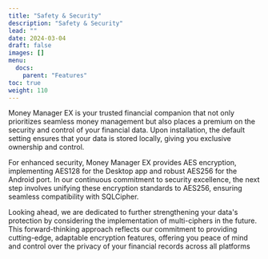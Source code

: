 ```yaml
---
title: "Safety & Security"
description: "Safety & Security"
lead: ""
date: 2024-03-04
draft: false
images: []
menu:
  docs:
    parent: "Features"
toc: true
weight: 110
---
```


Money Manager EX is your trusted financial companion that not only prioritizes seamless money management but also places a premium on the security and control of your financial data. Upon installation, the default setting ensures that your data is stored locally, giving you exclusive ownership and control.

For enhanced security, Money Manager EX provides AES encryption, implementing AES128 for the Desktop app and robust AES256 for the Android port. In our continuous commitment to security excellence, the next step involves unifying these encryption standards to AES256, ensuring seamless compatibility with SQLCipher.

Looking ahead, we are dedicated to further strengthening your data's protection by considering the implementation of multi-ciphers in the future. This forward-thinking approach reflects our commitment to providing cutting-edge, adaptable encryption features, offering you peace of mind and control over the privacy of your financial records across all platforms
